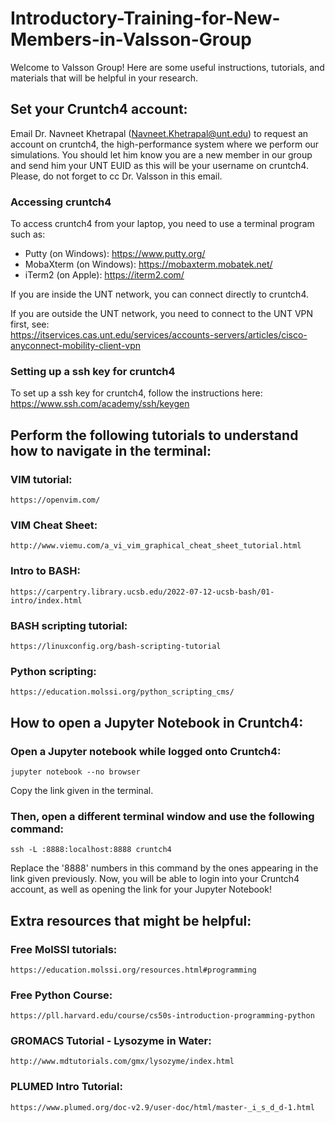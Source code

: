 # Introductory-Training-for-New-Members-in-Valsson-Group
Welcome to Valsson Group! Here are some useful instructions, tutorials, and materials that will be helpful in your research.

## Set your Cruntch4 account:
Email Dr. Navneet Khetrapal (Navneet.Khetrapal@unt.edu) to request an account on cruntch4, the high-performance system where we perform our simulations.
You should let him know you are a new member in our group and send him your UNT EUID as this will be your username on cruntch4. Please, do not forget to cc Dr. Valsson in this email.

### Accessing cruntch4
To access cruntch4 from your laptop, you need to use a terminal program such as:
- Putty (on Windows): https://www.putty.org/
- MobaXterm (on Windows): https://mobaxterm.mobatek.net/ 
- iTerm2 (on Apple): https://iterm2.com/ 

If you are inside the UNT network, you can connect directly to cruntch4. 

If you are outside the UNT network, you need to connect to the UNT VPN first, see:   
https://itservices.cas.unt.edu/services/accounts-servers/articles/cisco-anyconnect-mobility-client-vpn

### Setting up a ssh key for cruntch4
To set up a ssh key for cruntch4, follow the instructions here:     
https://www.ssh.com/academy/ssh/keygen

## Perform the following tutorials to understand how to navigate in the terminal: 
### VIM tutorial: 
    https://openvim.com/  
### VIM Cheat Sheet:
    http://www.viemu.com/a_vi_vim_graphical_cheat_sheet_tutorial.html
### Intro to BASH: 
    https://carpentry.library.ucsb.edu/2022-07-12-ucsb-bash/01-intro/index.html  
### BASH scripting tutorial: 
    https://linuxconfig.org/bash-scripting-tutorial  

### Python scripting: 
    https://education.molssi.org/python_scripting_cms/ 
## How to open a Jupyter Notebook in Cruntch4:
### Open a Jupyter notebook while logged onto Cruntch4: 
```
jupyter notebook --no browser
```
Copy the link given in the terminal.
### Then, open a different terminal window and use the following command:
```
ssh -L :8888:localhost:8888 cruntch4
```
Replace the '8888' numbers in this command by the ones appearing in the link given previously. Now, you will be able to login into your Cruntch4 account, as well as opening the link for your Jupyter Notebook! 

## Extra resources that might be helpful: 

### Free MolSSI tutorials: 
    https://education.molssi.org/resources.html#programming  
### Free Python Course: 
    https://pll.harvard.edu/course/cs50s-introduction-programming-python  
### GROMACS Tutorial - Lysozyme in Water: 
    http://www.mdtutorials.com/gmx/lysozyme/index.html  
### PLUMED Intro Tutorial:
    https://www.plumed.org/doc-v2.9/user-doc/html/master-_i_s_d_d-1.html 
